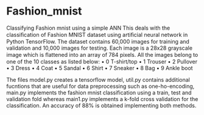 # Fashion_mnist
Classifying Fashion mnist using a simple ANN
This deals with the classiﬁcation of Fashion MNIST dataset using artiﬁcial neural network in Python TensorFlow. The dataset contains 60,000 images for training and validation and 10,000 images for testing. Each image is a 28x28 grayscale image which is ﬂattened into an array of 784 pixels. All the images belong to one of the 10 classes as listed below:
• 0 T-shirt/top
• 1 Trouser 
• 2 Pullover 
• 3 Dress 
• 4 Coat 
• 5 Sandal 
• 6 Shirt 
• 7 Sneaker 
• 8 Bag 
• 9 Ankle boot

The files model.py creates a tensorflow model, util.py contains additional fucntions that are useful for data preprocessing such as one-ho-encoding, main.py implements the fashion mnist classification using a train, test and validation fold whereas main1.py implements a k-fold cross validation for the classification. An accuracy of 88% is obtained implementing both methods. 
